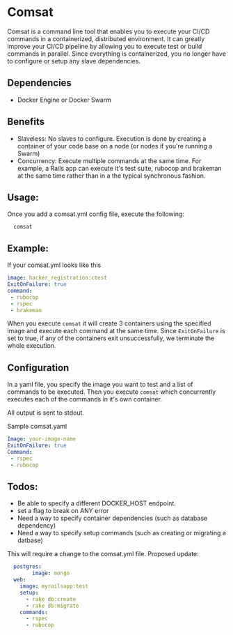 # Comsat

Comsat is a command line tool that enables you to execute your CI/CD commands in a containerized, distributed environment. It can greatly improve your CI/CD pipeline by allowing you to execute test or build commands in parallel. Since everything is containerized, you no longer have to configure or setup any slave dependencies.

## Dependencies
 * Docker Engine or Docker Swarm

## Benefits
 * Slaveless: No slaves to configure. Execution is done by creating a container of your code base on a node (or nodes if you're running a Swarm)
 * Concurrency: Execute multiple commands at the same time. For example, a Rails app can execute it's test suite, rubocop and brakeman at the same time rather than in a the typical synchronous fashion.

## Usage:

Once you add a comsat.yml config file, execute the following:

```
  comsat
```

## Example:

If your comsat.yml looks like this

```yml
image: hacker_registration:ctest
ExitOnFailure: true
command: 
 - rubocop
 - rspec
 - brakeman
```

When you execute `comsat` it will create 3 containers using the specified image and execute each command at the same time. Since `ExitOnFailure` is set to true, if any of the containers exit unsuccessfully, we terminate the whole execution.

## Configuration 
In a yaml file, you specify the image you want to test and a list of commands to be executed. Then you execute ``comsat`` which concurrently executes each of the commands in it's own container.

All output is sent to stdout.

Sample comsat.yaml

```yaml
Image: your-image-name
ExitOnFailure: true
Command:
 - rspec
 - rubocop
```

## Todos:
* Be able to specify a different DOCKER_HOST endpoint.
* set a flag to break on ANY error
* Need a way to specify container dependencies (such as database dependency)
* Need a way to specify setup commands (such as creating or migrating a datbase)

This will require a change to the comsat.yml file. Proposed update:

```yaml
  postgres:
		image: mongo
  web:
    image: myrailsapp:test
    setup: 
      - rake db:create
      - rake db:migrate
    commands:
      - rspec
      - rubocop
```

